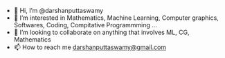 - 👋 Hi, I’m @darshanputtaswamy
- 👀 I’m interested in Mathematics, Machine Learning, Computer graphics, Softwares, Coding, Compitative Programmming ... 
- 💞️ I’m looking to collaborate on anything that involves ML, CG, Mathematics 
- 📫 How to reach me darshanputtaswamy@gmail.com

<!---
darshanputtaswamy/darshanputtaswamy is a ✨ special ✨ repository because its `README.md` (this file) appears on your GitHub profile.
You can click the Preview link to take a look at your changes.
--->
